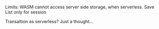 Limits: WASM cannot access server side storage, when serverless. Save List only for session

Transaltion as serverless? Just a thought...